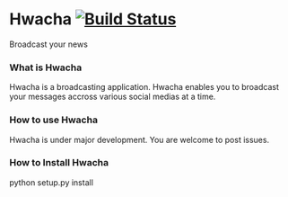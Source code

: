 # Hwacha [![Build Status](https://travis-ci.org/shamlikt/Hwacha.svg?branch=master)](https://travis-ci.org/shamlikt/Hwacha)

Broadcast your news

### What is Hwacha

Hwacha is a broadcasting application. Hwacha enables you to broadcast your messages accross various social medias at a time.

### How to use Hwacha

Hwacha is under major development. You are welcome to post issues.

### How to Install Hwacha

python setup.py install 
